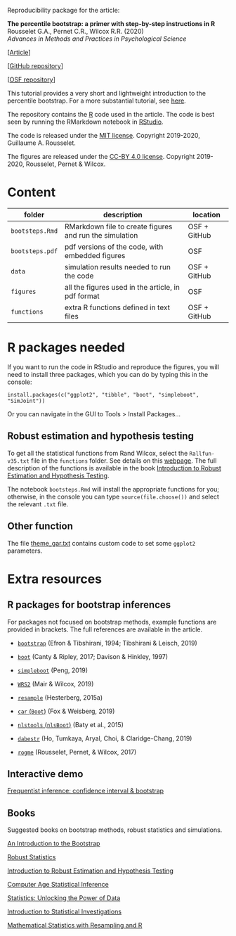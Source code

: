 Reproducibility package for the article:

**The percentile bootstrap: a primer with step-by-step instructions in R**  
Rousselet G.A., Pernet C.R., Wilcox R.R. (2020)  
*Advances in Methods and Practices in Psychological Science*  

[[Article](https://journals.sagepub.com/doi/10.1177/2515245920911881)]

[[GitHub repository](https://github.com/GRousselet/bootsteps)]

[[OSF repository](https://osf.io/dvuze/)]

This tutorial provides a very short and lightweight introduction to the percentile bootstrap. For a more substantial tutorial, see [here](https://osf.io/8b4t5/).

The repository contains the [R](https://www.r-project.org/) code  used in the article. The code is best seen by running the RMarkdown notebook in [RStudio](https://www.rstudio.com/).

The code is released under the [MIT license](https://opensource.org/licenses/MIT). Copyright 2019-2020, Guillaume A. Rousselet.

The figures are released under the [CC-BY 4.0 license](https://creativecommons.org/licenses/by/4.0/legalcode). Copyright 2019-2020, Rousselet, Pernet & Wilcox.

# Content
|folder|description|location|
|-----|-----|-----|
|`bootsteps.Rmd`|RMarkdown file to create figures and run the simulation|OSF + GitHub|
|`bootsteps.pdf`|pdf versions of the code, with embedded figures|OSF|
|`data`|simulation results needed to run the code|OSF + GitHub|
|`figures`|all the figures used in the article, in pdf format|OSF|
|`functions`|extra R functions defined in text files|OSF + GitHub|

# R packages needed
If you want to run the code in RStudio and reproduce the figures, you will need to install three packages, which you can do by typing this in the console:

`install.packages(c("ggplot2", "tibble", "boot", "simpleboot", "SimJoint"))`

Or you can navigate in the GUI to Tools > Install Packages...

## Robust estimation and hypothesis testing
To get all the statistical functions from Rand Wilcox, select the `Rallfun-v35.txt` file in the `functions` folder. See details on this [webpage](https://dornsife.usc.edu/labs/rwilcox/software/). The full description of the functions is available in the book [Introduction to Robust Estimation and Hypothesis Testing](https://books.google.co.uk/books/about/Introduction_to_Robust_Estimation_and_Hy.html?id=8f8nBb4__EYC&printsec=frontcover&source=kp_read_button&redir_esc=y#v=onepage&q&f=false).

The notebook `bootsteps.Rmd` will install the appropriate functions for you; otherwise, in the console you can type `source(file.choose())` and select the relevant `.txt` file.

## Other function
The file [theme_gar.txt](https://github.com/GRousselet/articles/blob/master/bootstrap/functions/theme_gar.txt) contains custom code to set some `ggplot2` parameters.

# Extra resources

## R packages for bootstrap inferences

For packages not focused on bootstrap methods, example functions are provided in brackets. The full references are available in the article.

- [`bootstrap`](https://cran.r-project.org/web/packages/bootstrap/) (Efron & Tibshirani, 1994; Tibshirani & Leisch, 2019)

- [`boot`](https://cran.r-project.org/web/packages/boot/) (Canty & Ripley, 2017; Davison & Hinkley, 1997)

- [`simpleboot`](https://cran.r-project.org/web/packages/simpleboot/) (Peng, 2019)

- [`WRS2`](https://cran.r-project.org/web/packages/WRS2/) (Mair & Wilcox, 2019)

- [`resample`](https://cran.r-project.org/web/packages/resample/) (Hesterberg, 2015a)

- [`car` (`Boot`)](https://cran.r-project.org/web/packages/car/) (Fox & Weisberg, 2019)

- [`nlstools` (`nlsBoot`)](https://cran.r-project.org/web/packages/nlstools/) (Baty et al., 2015)

- [`dabestr`](https://cran.r-project.org/web/packages/dabestr/) (Ho, Tumkaya, Aryal, Choi, & Claridge-Chang, 2019)

- [`rogme`](https://github.com/GRousselet/rogme) (Rousselet, Pernet, & Wilcox, 2017)

## Interactive demo
[Frequentist inference: confidence interval & bootstrap](https://seeing-theory.brown.edu/frequentist-inference/index.html#section2)

## Books
Suggested books on bootstrap methods, robust statistics and simulations.

[An Introduction to the Bootstrap](https://books.google.co.uk/books?id=gLlpIUxRntoC&printsec=frontcover&dq=bootstrap+efron&hl=en&sa=X&ved=0ahUKEwjiv676orHiAhVIRxUIHYkgAckQ6AEIKDAA#v=onepage&q=bootstrap%20efron&f=false)

[Robust Statistics](https://books.google.co.uk/books?id=yAmZsxWSEWgC&dq=mathematical+foundations+of+robust+statistics&hl=en&sa=X&ved=0ahUKEwj3tP6Oo7HiAhU_UhUIHftBCnQQ6AEILjAB)

[Introduction to Robust Estimation and Hypothesis Testing](https://books.google.co.uk/books/about/Introduction_to_Robust_Estimation_and_Hy.html?id=8f8nBb4__EYC&printsec=frontcover&source=kp_read_button&redir_esc=y#v=onepage&q&f=false)

[Computer Age Statistical Inference](https://books.google.co.uk/books?id=Sj1yDAAAQBAJ&printsec=frontcover&dq=computer+inference+efron&hl=en&sa=X&ved=0ahUKEwiXy7vjorHiAhU4SxUIHUm7A3kQ6AEIKDAA#v=onepage&q=computer%20inference%20efron&f=false)

[Statistics: Unlocking the Power of Data](https://books.google.co.uk/books?id=EpBEDwAAQBAJ&printsec=frontcover&dq=Statistics:+Unlocking+the+Power+of+Data&hl=en&sa=X&ved=0ahUKEwil1unSorHiAhUPTxUIHfCwBjEQ6AEIKDAA#v=onepage&q=Statistics%3A%20Unlocking%20the%20Power%20of%20Data&f=false)

[Introduction to Statistical Investigations](https://books.google.co.uk/books?id=FsvVwQEACAAJ&dq=Introduction+to+Statistical+Investigations&hl=en&sa=X&ved=0ahUKEwigt_2worHiAhUySBUIHcZqCnAQ6AEIKDAA)

[Mathematical Statistics with Resampling and R](https://books.google.co.uk/books?id=_2hvDwAAQBAJ&printsec=frontcover&dq=Mathematical+Statistics+with+Resampling+and+R&hl=en&sa=X&ved=0ahUKEwiEj_-gorHiAhXkQhUIHRauC-IQ6AEILzAB#v=onepage&q=Mathematical%20Statistics%20with%20Resampling%20and%20R&f=false)
